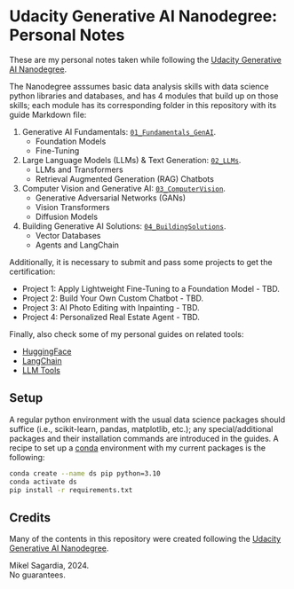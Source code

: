 # Udacity Generative AI Nanodegree: Personal Notes

These are my personal notes taken while following the [Udacity Generative AI Nanodegree](https://www.udacity.com/course/generative-ai--nd608).

The Nanodegree asssumes basic data analysis skills with data science python libraries and databases, and has 4 modules that build up on those skills; each module has its corresponding folder in this repository with its guide Markdown file:

1. Generative AI Fundamentals: [`01_Fundamentals_GenAI`](./01_Fundamentals_GenAI/README.md).
    - Foundation Models
    - Fine-Tuning
2. Large Language Models (LLMs) & Text Generation: [`02_LLMs`](./02_LLMs/README.md).
    - LLMs and Transformers
    - Retrieval Augmented Generation (RAG) Chatbots
3. Computer Vision and Generative AI: [`03_ComputerVision`](./03_ComputerVision/README.md).
    - Generative Adversarial Networks (GANs)
    - Vision Transformers
    - Diffusion Models
4. Building Generative AI Solutions: [`04_BuildingSolutions`](./04_BuildingSolutions/README.md).
    - Vector Databases
    - Agents and LangChain

Additionally, it is necessary to submit and pass some projects to get the certification:

- Project 1: Apply Lightweight Fine-Tuning to a Foundation Model - TBD.
- Project 2: Build Your Own Custom Chatbot - TBD.
- Project 3: AI Photo Editing with Inpainting - TBD.
- Project 4: Personalized Real Estate Agent - TBD.

Finally, also check some of my personal guides on related tools:

- [HuggingFace](https://github.com/mxagar/tool_guides/tree/master/hugging_face)
- [LangChain](https://github.com/mxagar/tool_guides/tree/master/langchain)
- [LLM Tools](https://github.com/mxagar/tool_guides/tree/master/llms)

<!--
Finally, check these additional related courses:
- [Udacity Course on Small Datasets and Synthetic Data](https://www.udacity.com/course/small-data--cd12528)
-->

## Setup

A regular python environment with the usual data science packages should suffice (i.e., scikit-learn, pandas, matplotlib, etc.); any special/additional packages and their installation commands are introduced in the guides. A recipe to set up a [conda](https://docs.conda.io/en/latest/) environment with my current packages is the following:

```bash
conda create --name ds pip python=3.10
conda activate ds
pip install -r requirements.txt
```

## Credits

Many of the contents in this repository were created following the [Udacity Generative AI Nanodegree](https://www.udacity.com/course/generative-ai--nd608).

Mikel Sagardia, 2024.  
No guarantees.
